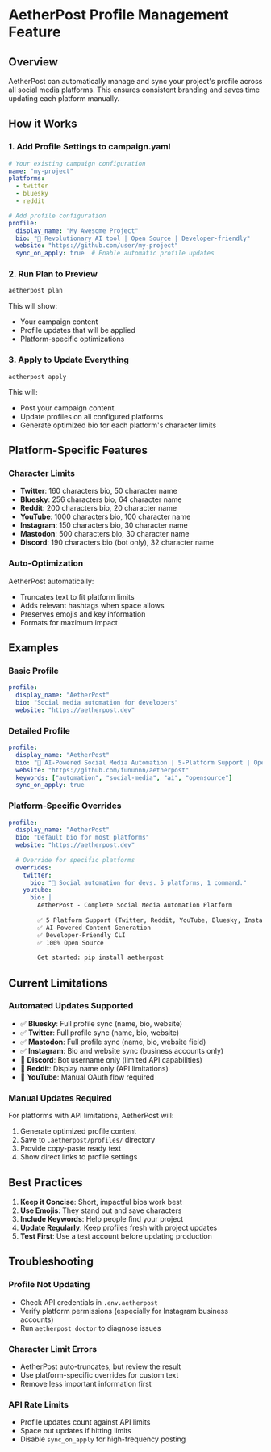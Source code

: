 # AetherPost Profile Management Feature

## Overview

AetherPost can automatically manage and sync your project's profile across all social media platforms. This ensures consistent branding and saves time updating each platform manually.

## How it Works

### 1. Add Profile Settings to campaign.yaml

```yaml
# Your existing campaign configuration
name: "my-project"
platforms:
  - twitter
  - bluesky
  - reddit

# Add profile configuration
profile:
  display_name: "My Awesome Project"
  bio: "🚀 Revolutionary AI tool | Open Source | Developer-friendly"
  website: "https://github.com/user/my-project"
  sync_on_apply: true  # Enable automatic profile updates
```

### 2. Run Plan to Preview

```bash
aetherpost plan
```

This will show:
- Your campaign content
- Profile updates that will be applied
- Platform-specific optimizations

### 3. Apply to Update Everything

```bash
aetherpost apply
```

This will:
- Post your campaign content
- Update profiles on all configured platforms
- Generate optimized bio for each platform's character limits

## Platform-Specific Features

### Character Limits
- **Twitter**: 160 characters bio, 50 character name
- **Bluesky**: 256 characters bio, 64 character name  
- **Reddit**: 200 characters bio, 20 character name
- **YouTube**: 1000 characters bio, 100 character name
- **Instagram**: 150 characters bio, 30 character name
- **Mastodon**: 500 characters bio, 30 character name
- **Discord**: 190 characters bio (bot only), 32 character name

### Auto-Optimization
AetherPost automatically:
- Truncates text to fit platform limits
- Adds relevant hashtags when space allows
- Preserves emojis and key information
- Formats for maximum impact

## Examples

### Basic Profile
```yaml
profile:
  display_name: "AetherPost"
  bio: "Social media automation for developers"
  website: "https://aetherpost.dev"
```

### Detailed Profile
```yaml
profile:
  display_name: "AetherPost"
  bio: "🚀 AI-Powered Social Media Automation | 5-Platform Support | Open Source | Developer-Friendly CLI Tool"
  website: "https://github.com/fununnn/aetherpost"
  keywords: ["automation", "social-media", "ai", "opensource"]
  sync_on_apply: true
```

### Platform-Specific Overrides
```yaml
profile:
  display_name: "AetherPost"
  bio: "Default bio for most platforms"
  website: "https://aetherpost.dev"
  
  # Override for specific platforms
  overrides:
    twitter:
      bio: "🚀 Social automation for devs. 5 platforms, 1 command."
    youtube:
      bio: |
        AetherPost - Complete Social Media Automation Platform
        
        ✅ 5 Platform Support (Twitter, Reddit, YouTube, Bluesky, Instagram)
        ✅ AI-Powered Content Generation
        ✅ Developer-Friendly CLI
        ✅ 100% Open Source
        
        Get started: pip install aetherpost
```

## Current Limitations

### Automated Updates Supported
- ✅ **Bluesky**: Full profile sync (name, bio, website)
- ✅ **Twitter**: Full profile sync (name, bio, website) 
- ✅ **Mastodon**: Full profile sync (name, bio, website field)
- ✅ **Instagram**: Bio and website sync (business accounts only)
- 🔄 **Discord**: Bot username only (limited API capabilities)
- 🔄 **Reddit**: Display name only (API limitations)
- 🔄 **YouTube**: Manual OAuth flow required

### Manual Updates Required
For platforms with API limitations, AetherPost will:
1. Generate optimized profile content
2. Save to `.aetherpost/profiles/` directory
3. Provide copy-paste ready text
4. Show direct links to profile settings

## Best Practices

1. **Keep it Concise**: Short, impactful bios work best
2. **Use Emojis**: They stand out and save characters
3. **Include Keywords**: Help people find your project
4. **Update Regularly**: Keep profiles fresh with project updates
5. **Test First**: Use a test account before updating production

## Troubleshooting

### Profile Not Updating
- Check API credentials in `.env.aetherpost`
- Verify platform permissions (especially for Instagram business accounts)
- Run `aetherpost doctor` to diagnose issues

### Character Limit Errors
- AetherPost auto-truncates, but review the result
- Use platform-specific overrides for custom text
- Remove less important information first

### API Rate Limits
- Profile updates count against API limits
- Space out updates if hitting limits
- Disable `sync_on_apply` for high-frequency posting